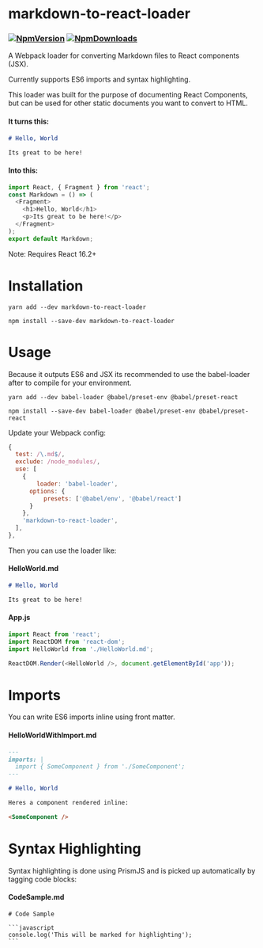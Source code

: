 # markdown-to-react-loader


### [![NpmVersion](https://img.shields.io/npm/v/markdown-to-react-loader.svg)](https://www.npmjs.com/package/markdown-to-react-loader) [![NpmDownloads](https://img.shields.io/npm/dt/markdown-to-react-loader.svg)](https://www.npmjs.com/package/markdown-to-react-loader)


A Webpack loader for converting Markdown files to React components (JSX).

Currently supports ES6 imports and syntax highlighting.

This loader was built for the purpose of documenting React Components, but can be used for other static documents you want to convert to HTML. 

#### It turns this:

```markdown
# Hello, World

Its great to be here!
```

#### Into this:

```javascript
import React, { Fragment } from 'react';
const Markdown = () => (
  <Fragment>
    <h1>Hello, World</h1>
    <p>Its great to be here!</p>
  </Fragment>
);
export default Markdown;
```

Note: Requires React 16.2+

# Installation

```
yarn add --dev markdown-to-react-loader
```
```
npm install --save-dev markdown-to-react-loader
```

# Usage

Because it outputs ES6 and JSX its recommended to use the babel-loader after to compile for your environment.

```
yarn add --dev babel-loader @babel/preset-env @babel/preset-react
```
```
npm install --save-dev babel-loader @babel/preset-env @babel/preset-react
```

Update your Webpack config:

```javascript
{
  test: /\.md$/,
  exclude: /node_modules/,
  use: [
    {
    	loader: 'babel-loader',
      options: {
          presets: ['@babel/env', '@babel/react']
      }
    },
    'markdown-to-react-loader',
  ],
},
```

Then you can use the loader like:

#### HelloWorld.md

```markdown
# Hello, World

Its great to be here!
```

#### App.js

```javascript
import React from 'react';
import ReactDOM from 'react-dom';
import HelloWorld from './HelloWorld.md';

ReactDOM.Render(<HelloWorld />, document.getElementById('app'));
```

# Imports

You can write ES6 imports inline using front matter.

#### HelloWorldWithImport.md

```markdown
---
imports: |
  import { SomeComponent } from './SomeComponent';
---

# Hello, World

Heres a component rendered inline:

<SomeComponent />

```

# Syntax Highlighting

Syntax highlighting is done using PrismJS and is picked up automatically by tagging code blocks:

#### CodeSample.md

	# Code Sample

	```javascript
	console.log('This will be marked for highlighting');
	```
